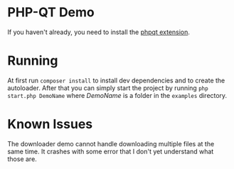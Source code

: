 # PHP-QT Demo
If you haven't already, you need to install the [phpqt extension](https://github.com/nazmulpcc/phpqt/).

# Running
At first run `composer install` to install dev dependencies and to create the autoloader. After that you can simply start the project by running `php start.php DemoName` where *DemoName* is a folder in the `examples` directory.

# Known Issues
The downloader demo cannot handle downloading multiple files at the same time. It crashes with some error that I don't yet understand what those are.